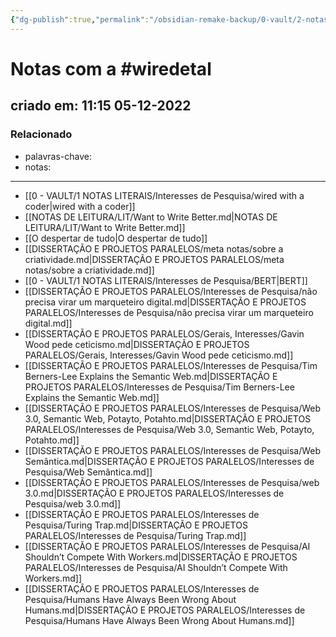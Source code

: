 ```yaml
---
{"dg-publish":true,"permalink":"/obsidian-remake-backup/0-vault/2-notas-permanentes/wired-et-al/","tags":["permanente","wiredetal"],"dgHomeLink":true,"dgShowLocalGraph":true,"dgShowFileTree":true,"dgEnableSearch":true,"noteIcon":""}
---
```


# Notas com a #wiredetal 
## criado em: 11:15 05-12-2022

### Relacionado
- palavras-chave: 
- notas: 
---
- [[0 - VAULT/1 NOTAS LITERAIS/Interesses de Pesquisa/wired with a coder\|wired with a coder]]
- [[NOTAS DE LEITURA/LIT/Want to Write Better.md\|NOTAS DE LEITURA/LIT/Want to Write Better.md]]
- [[O despertar de tudo\|O despertar de tudo]]
- [[DISSERTAÇÃO E PROJETOS PARALELOS/meta notas/sobre a criatividade.md\|DISSERTAÇÃO E PROJETOS PARALELOS/meta notas/sobre a criatividade.md]]
- [[0 - VAULT/1 NOTAS LITERAIS/Interesses de Pesquisa/BERT\|BERT]]
- [[DISSERTAÇÃO E PROJETOS PARALELOS/Interesses de Pesquisa/não precisa virar um marqueteiro digital.md\|DISSERTAÇÃO E PROJETOS PARALELOS/Interesses de Pesquisa/não precisa virar um marqueteiro digital.md]]
- [[DISSERTAÇÃO E PROJETOS PARALELOS/Gerais, Interesses/Gavin Wood pede ceticismo.md\|DISSERTAÇÃO E PROJETOS PARALELOS/Gerais, Interesses/Gavin Wood pede ceticismo.md]]
- [[DISSERTAÇÃO E PROJETOS PARALELOS/Interesses de Pesquisa/Tim Berners-Lee Explains the Semantic Web.md\|DISSERTAÇÃO E PROJETOS PARALELOS/Interesses de Pesquisa/Tim Berners-Lee Explains the Semantic Web.md]]
- [[DISSERTAÇÃO E PROJETOS PARALELOS/Interesses de Pesquisa/Web 3.0, Semantic Web, Potayto, Potahto.md\|DISSERTAÇÃO E PROJETOS PARALELOS/Interesses de Pesquisa/Web 3.0, Semantic Web, Potayto, Potahto.md]]
- [[DISSERTAÇÃO E PROJETOS PARALELOS/Interesses de Pesquisa/Web Semântica.md\|DISSERTAÇÃO E PROJETOS PARALELOS/Interesses de Pesquisa/Web Semântica.md]]
- [[DISSERTAÇÃO E PROJETOS PARALELOS/Interesses de Pesquisa/web 3.0.md\|DISSERTAÇÃO E PROJETOS PARALELOS/Interesses de Pesquisa/web 3.0.md]]
- [[DISSERTAÇÃO E PROJETOS PARALELOS/Interesses de Pesquisa/Turing Trap.md\|DISSERTAÇÃO E PROJETOS PARALELOS/Interesses de Pesquisa/Turing Trap.md]]
- [[DISSERTAÇÃO E PROJETOS PARALELOS/Interesses de Pesquisa/AI Shouldn’t Compete With Workers.md\|DISSERTAÇÃO E PROJETOS PARALELOS/Interesses de Pesquisa/AI Shouldn’t Compete With Workers.md]]
- [[DISSERTAÇÃO E PROJETOS PARALELOS/Interesses de Pesquisa/Humans Have Always Been Wrong About Humans.md\|DISSERTAÇÃO E PROJETOS PARALELOS/Interesses de Pesquisa/Humans Have Always Been Wrong About Humans.md]]